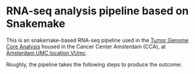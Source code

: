 # RNA-seq analysis pipeline based on Snakemake

This is an snakemake-based RNA-seq pipeline used in the [Tumor Genome Core Analysis](http://www.tgac.nl/) housed in the Cancer Center Amsterdam (CCA), at [Amsterdam UMC location VUmc](https://www.vumc.nl/).

Roughly, the pipeline takes the following steps to produce the outcome:






